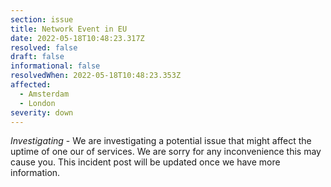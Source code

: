 ```yaml
---
section: issue
title: Network Event in EU
date: 2022-05-18T10:48:23.317Z
resolved: false
draft: false
informational: false
resolvedWhen: 2022-05-18T10:48:23.353Z
affected:
  - Amsterdam
  - London
severity: down
---
```

*Investigating* - We are investigating a potential issue that might affect the uptime of one our of services. We are sorry for any inconvenience this may cause you. This incident post will be updated once we have more information.